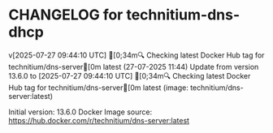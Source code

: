 CHANGELOG for technitium-dns-dhcp
===================
v[2025-07-27 09:44:10 UTC] [0;34m🔍 Checking latest Docker Hub tag for technitium/dns-server[0m
latest (27-07-2025 11:44)
    Update from version 13.6.0 to [2025-07-27 09:44:10 UTC] [0;34m🔍 Checking latest Docker Hub tag for technitium/dns-server[0m
latest (image: technitium/dns-server:latest)



Initial version: 13.6.0
Docker Image source: https://hub.docker.com/r/technitium/dns-server:latest

